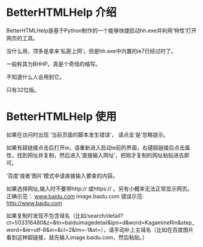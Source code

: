 # BetterHTMLHelp 介绍
BetterHTMLHelp是基于Python制作的一个能够快捷启动hh.exe并利用‘特性’打开网页的工具。



没什么用，顶多是拿来‘私密上网’。但是hh.exe中内置的ie7已经过时了。

一般称其为BHHP。真是个奇怪的缩写。

不知道什么人会用到它。


只有32位版。
# BetterHTMLHelp 使用

如果在访问时出现
’当前页面的脚本发生错误‘，
请点击‘是’忽略提示。

如果有超链接点击后打开ie，请重新进入启动ie前的界面，右键超链接后点击属性，找到网址并复制，然后进入‘直接输入网址’，把刚才复制的网址粘贴进去即可。 

‘百度’或者‘图片’模式中请直接输入要查的内容。

如果选择网址,输入时不要带http://    或https://    。另有小概率无法正常显示网页。 
正确示范：
www.baidu.com    image.baidu.com
错误示范:
http://www.baidu.com 

如果复制时发现不包含域名（比如/search/detail?ct=503316480&z=&tn=baiduimagedetail&ipn=d&word=KagamineRin&step_word=&ie=utf-8&in=&cl=2&lm=-1&st=），请手动补上主域名（比如在百度图片看到这种超链接，就先输入image.baidu.com，然后粘贴。）
